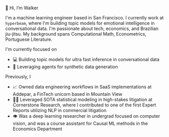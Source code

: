 👋 Hi, I’m Walker

I'm a machine learning engineer based in San Francisco. I currently work at `hyperbeam`, where I'm building topic models for emotional intelligence in conversational data. I'm passionate about tech, economics, and Brazilian jiu-jitsu. My background spans Computational Math, Econometrics, Portuguese Literature.

I'm currently focused on
- 💻 Building topic models for ultra fast inference in conversational data
- 🤖 Leveraging agents for synthetic data generation
  
Previously, I
- 📈 Owned data engineering workflows in SaaS implementations at Addepar, a FinTech unicorn based in Mountain View
- 👨‍⚖️ Leveraged SOTA statistical modeling in high-stakes litigation at Cornerstone Research, where I contributed to one of the first Expert Reports utilizing NLP in commercial litigation
- 👁️ Was a deep learning researcher in undergrad focused on computer vision, and was a course assistant for Causal ML methods in the Economics Department

<!---
walkerhughes/walkerhughes is a ✨ special ✨ repository because its `README.md` (this file) appears on your GitHub profile.
You can click the Preview link to take a look at your changes.
--->
